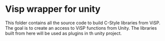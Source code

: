 # Visp wrapper for unity 
This folder contains all the source code to build C-Style libraries from ViSP. 
The goal is to create an access to ViSP functions from Unity. 
The libraries built from here will be used as plugins in th unity project.
